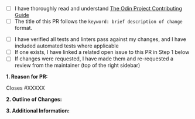 <!-- Thank you for taking the time to contribute to The Odin Project. In order to get pull requests (PRs) closed in a reasonable amount of time, you must include a baseline of information about the changes you are proposing. Please read this template in its entirety before filling it out to ensure that it is filled out correctly. -->

<!-- Complete the following REQUIRED checkboxes by replacing the whitespace between the square brackets with an 'x', e.g. [x]. -->

-   [ ] I have thoroughly read and understand [The Odin Project Contributing Guide](https://github.com/TheOdinProject/theodinproject/blob/main/CONTRIBUTING.md)
-   [ ] The title of this PR follows the `keyword: brief description of change` format.
<!-- 
This is a list of valid keywords for PR titles and what they are commonly for:

Feature: adds new or amends existing user-facing behaviour
Chore: changes that have no user-facing value, refactors, dependency bumps, etc
Fix: bug fixes
-->

<!-- Complete the following checkboxes ONLY IF they are applicable to your PR. You can complete these later if they are not currently applicable. -->

-   [ ] I have verified all tests and linters pass against my changes, and I have included automated tests where applicable
-   [ ] If one exists, I have linked a related open issue to this PR in Step 1 below
-   [ ] If changes were requested, I have made them and re-requested a review from the maintainer (top of the right sidebar)

**1. Reason for PR:**

<!--
If this PR closes an open issue, replace the XXXXX below with the issue number, e.g. Closes #2013. Or if the issue is in another TOP repo replace the #XXXXX with the URL of the issue, e.g. Closes https://github.com/TheOdinProject/curriculum/issues/XXXXX

Otherwise, provide a clear and concise reason for your pull request, e.g. what problem it solves or what benefit it provides.
 -->

Closes #XXXXX

**2. Outline of Changes:**

<!--
A bullet point list of one or more items outlining what was done in this PR to solve the problem(s) or implement the feature/enhancement.
 -->

**3. Additional Information:**

<!-- Any additional information about the PR, such as any other issues or PRs related to it. -->
